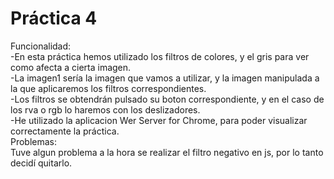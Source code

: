  # Práctica 4
Funcionalidad:
<br>
-En esta práctica hemos utilizado los filtros de colores, y el  gris para ver como afecta a cierta imagen.
<br>
-La imagen1 sería la imagen que vamos a utilizar, y la imagen manipulada a la que aplicaremos los filtros correspondientes.
<br>
-Los filtros se obtendrán pulsado su boton correspondiente, y en el caso de los rva o rgb lo haremos con los deslizadores.
<br>
-He utilizado la aplicacion Wer Server for Chrome, para poder visualizar correctamente la práctica.
<br>
Problemas:
<br>
Tuve algun problema a la hora se realizar el filtro negativo en js, por lo tanto decidí quitarlo.
